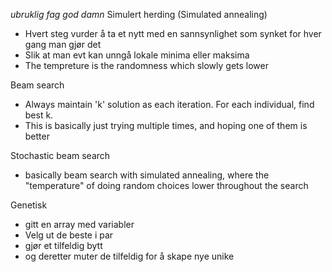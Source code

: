 *ubruklig fag god damn*
Simulert herding (Simulated annealing)
- Hvert steg vurder å ta et nytt med en sannsynlighet som synket for hver gang man gjør det
- Slik at man evt kan unngå lokale minima eller maksima
- The tempreture is the randomness which slowly gets lower

Beam search
- Always maintain 'k' solution as each iteration. For each individual, find best k.
- This is basically just trying multiple times, and hoping one of them is better

Stochastic beam search
- basically beam search with simulated annealing, where the "temperature" of doing random choices lower throughout the search

Genetisk
- gitt en array med variabler
- Velg ut de beste i par
- gjør et tilfeldig bytt
- og deretter muter de tilfeldig for å skape nye unike 